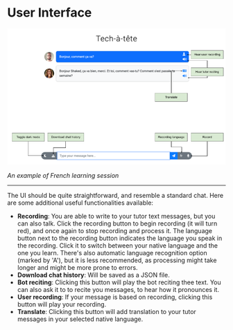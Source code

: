 # User Interface

![ui](screen.png)

_An example of French learning session_

---

The UI should be quite straightforward, and resemble a standard chat. Here are some additional 
useful functionalities available:

* **Recording**: You are able to write to your tutor text messages, but you can also talk. Click the 
recording button to begin recording (it will turn red), and once again to stop recording and process it.
The language button next to the recording button indicates the language you speak in the recording. Click it to
switch between your native language and the one you learn. There's also automatic language recognition option
(marked by 'A'), but it is less recommended, as processing might take longer and might be more prone to errors.
* **Download chat history**: Will be saved as a JSON file.
* **Bot reciting**: Clicking this button will play the bot reciting thee text. You can also ask it to to recite
you messages, to hear how it pronounces it.
* **User recording**: If your message is based on recording, clicking this button will play your recording.
* **Translate**: Clicking this button will add translation to your tutor messages in your selected native language.
